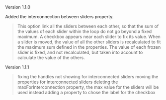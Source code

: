 Version 1.1.0

Added the interconnection between sliders property.
> This option link all the sliders between each other, so that the sum of the values of each slider within the loop do not go beyond a fixed maximum.
> A checkbox appears near each slider to fix its value.
> When a slider is moved, the value of all the other sliders is recalculated to fit the maximum sum defined in the properties.
> The value of each frozen slider is fixed, and not recalculated, but taken into account to calculate the value of the others.

Version 1.1.1

> fixing the handles not showing for interconnected sliders
> moving the properties for interconnected sliders
> deleting the maxForInterconnection property, the max value for the sliders will be used instead
> adding a property to chose the label for the checkbox
